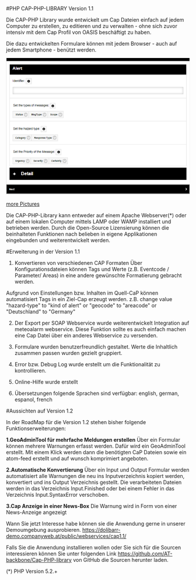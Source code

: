 #PHP CAP-PHP-LIBRARY Version 1.1
 
Die CAP-PHP Library wurde entwickelt um Cap Dateien einfach auf jedem Computer zu erstellen, zu editieren 
und zu verwalten - ohne sich zuvor intensiv mit dem Cap Profil von OASIS beschäftigt zu haben.

Die dazu entwickelten Formulare können mit jedem Browser - auch auf jedem Smartphone - benützt werden.

![Alert](img/alerten.png?raw=true "Alert")



[more Pictures](MorePic.md)


Die CAP-PHP-Library kann entweder auf einem Apache Webserver(*) oder auf einem lokalen Computer mittels LAMP oder WAMP installiert und betrieben werden.
Durch die Open-Source Lizensierung können die beinhalteten Funktionen nach belieben in eigene Applikationen eingebunden und weiterentwickelt werden.
 
#Erweiterung in der Version 1.1 

1. Konvertieren von verschiedenen CAP Formaten
Über Konfigurationsdateien können Tags und Werte (z.B. Eventcode / Parameter/ Areas) in eine andere gewünschte Formatierung gebracht werden.
 
Aufgrund von Einstellungen bzw. Inhalten im Quell-CaP können automatisiert Tags in ein Ziel-Cap erzeugt werden.
z.B. change value "hazard-type" to "kind of alert" or  "geocode" to "areacode" or "Deutschland" to "Germany"
 
2. Der Export per SOAP Webservice wurde weiterentwickelt
Integration auf meteoalarm webservice. Diese Funktion sollte es auch einfach machen eine Cap Datei über ein anderes Webservice zu versenden.
 
3. Formulare wurden benutzerfreundlich gestaltet.
Werte die Inhaltlich zusammen passen wurden gezielt gruppiert.
 
4. Error bzw. Debug Log wurde erstellt
um die Funktionalität zu kontrollieren. 
 
5. Online-Hilfe wurde erstellt
 
6. Übersetzungen 
folgende Sprachen sind verfügbar: english, german, espanol, french
 
 
#Aussichten auf Version 1.2

In der RoadMap für die Version 1.2 stehen bisher folgende Funktionserweiterungen:
 
**1.GeoAdminTool für mehrfache Meldungen erstellen**
Über ein Formular können mehrere Warnungen erfasst werden. Dafür wird ein GeoAdminTool erstellt.
Mit einem Klick werden dann die benötigten CaP Dateien sowie ein atom-feed erstellt und auf wunsch komprimiert angeboten.
 
**2.Automatische Konvertierung**
Über ein Input und Output Formular werden automatisiert alle Warnungen die neu ins Inputverzeichnis kopiert werden, konvertiert und ins Output Verzeichnis gestellt.
Die verarbeiteten Dateien werden in das Verzeichnis Input.Finished oder bei einem Fehler in das Verzeichnis Input.SyntaxError verschoben.
 
**3.Cap Anzeige in einer News-Box**
Die Warnung wird in Form von einer News-Anzeige angezeigt
 
Wann Sie jetzt Interesse habe können sie die Anwendung gerne in unserer Demoumgebung ausprobieren.
https://dolibarr-demo.companyweb.at/public/webservices/cap1.1/
 
Falls Sie die Anwendung installieren wollen oder Sie sich für die Sourcen interessieren können Sie unter folgenden Link https://github.com/AT-backbone/Cap-PHP-library von GitHub die Sourcen herunter laden.
 
(*) PHP Version 5.2.+ 
 



